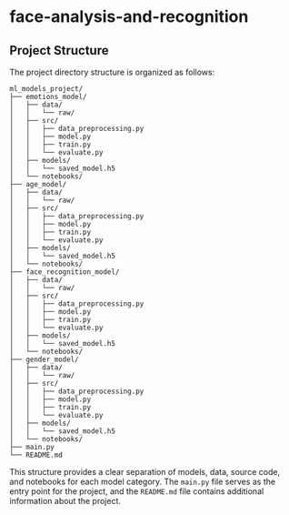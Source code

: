 # face-analysis-and-recognition
## Project Structure

The project directory structure is organized as follows:

```
ml_models_project/
├── emotions_model/
│   ├── data/
│   │   └── raw/
│   ├── src/
│   │   ├── data_preprocessing.py
│   │   ├── model.py
│   │   ├── train.py
│   │   └── evaluate.py
│   ├── models/
│   │   └── saved_model.h5
│   └── notebooks/
├── age_model/
│   ├── data/
│   │   └── raw/
│   ├── src/
│   │   ├── data_preprocessing.py
│   │   ├── model.py
│   │   ├── train.py
│   │   └── evaluate.py
│   ├── models/
│   │   └── saved_model.h5
│   └── notebooks/
├── face_recognition_model/
│   ├── data/
│   │   └── raw/
│   ├── src/
│   │   ├── data_preprocessing.py
│   │   ├── model.py
│   │   ├── train.py
│   │   └── evaluate.py
│   ├── models/
│   │   └── saved_model.h5
│   └── notebooks/
├── gender_model/
│   ├── data/
│   │   └── raw/
│   ├── src/
│   │   ├── data_preprocessing.py
│   │   ├── model.py
│   │   ├── train.py
│   │   └── evaluate.py
│   ├── models/
│   │   └── saved_model.h5
│   └── notebooks/
├── main.py
└── README.md
```

This structure provides a clear separation of models, data, source code, and notebooks for each model category. The `main.py` file serves as the entry point for the project, and the `README.md` file contains additional information about the project.
